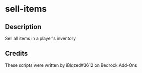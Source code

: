 # sell-items

## Description
Sell all items in a player's inventory

## Credits
These scripts were written by iBlqzed#3612 on Bedrock Add-Ons
